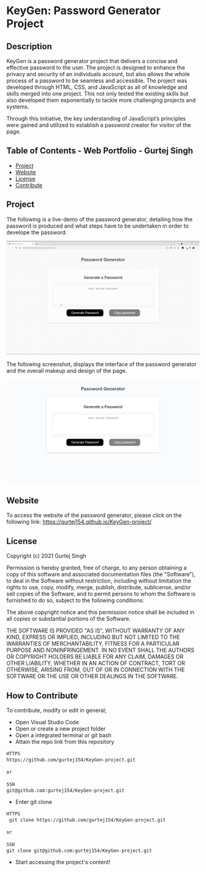 # KeyGen: Password Generator Project
## Description 

KeyGen is a password generator project that delivers a concise and effective password to the user. The project is designed to enhance the privacy and security of an individuals account, but also allows the whole process of a password to be seamless and accessible. 
The project was developed through HTML, CSS, and JavaScript as all of knowledge and skills merged into one project. This not only tested the existing skills but also developed them exponentially to tackle more challenging projects and systems. 

Through this initiative, the key understanding of JavaScript’s principles were gained and utilized to establish a password creator for visitor of the page.  
 
## Table of Contents - Web Portfolio - Gurtej Singh

- [Project](#Project)
- [Website](#Website)
- [License](#license)
- [Contribute](#contribute)

## Project
The following is a live-demo of the password generator, detailing how the password is produced and what steps have to be undertaken in order to develope the password. 

![Password-generator](./Password-generator.gif)

The following screenshot, displays the interface of the password generator and the overall makeup and design of the page.

![Keygen](./Keygen.png)

## Website

To access the website of the password generator, please click on the following link: 
https://gurtej154.github.io/KeyGen-project/

## License
Copyright (c) 2021 Gurtej Singh

Permission is hereby granted, free of charge, to any person obtaining a copy of this software and associated documentation files (the "Software"), to deal in the Software without restriction, including without limitation the rights to use, copy, modify, merge, publish, distribute, sublicense, and/or sell copies of the Software, and to permit persons to whom the Software is furnished to do so, subject to the following conditions:

The above copyright notice and this permission notice shall be included in all copies or substantial portions of the Software.

THE SOFTWARE IS PROVIDED "AS IS", WITHOUT WARRANTY OF ANY KIND, EXPRESS OR IMPLIED, INCLUDING BUT NOT LIMITED TO THE WARRANTIES OF MERCHANTABILITY, FITNESS FOR A PARTICULAR PURPOSE AND NONINFRINGEMENT. IN NO EVENT SHALL THE AUTHORS OR COPYRIGHT HOLDERS BE LIABLE FOR ANY CLAIM, DAMAGES OR OTHER LIABILITY, WHETHER IN AN ACTION OF CONTRACT, TORT OR OTHERWISE, ARISING FROM, OUT OF OR IN CONNECTION WITH THE SOFTWARE OR THE USE OR OTHER DEALINGS IN THE SOFTWARE.

## How to Contribute
To contribute, modify or edit in general; 
- Open Visual Studio Code
- Open or create a new project folder 
- Open a integrated terminal or git bash 
- Attain the repo link from this repository


```
HTTPS
https://github.com/gurtej154/KeyGen-project.git

or

SSH
git@github.com:gurtej154/KeyGen-project.git
```
- Enter git clone 
```
HTTPS
 git clone https://github.com/gurtej154/KeyGen-project.git

or

SSH
git clone git@github.com:gurtej154/KeyGen-project.git
```
- Start accessing the project's content!
